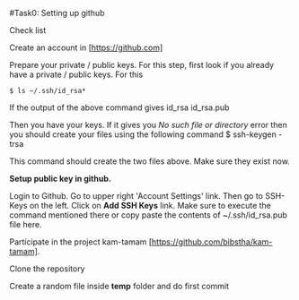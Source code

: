 #Task0: Setting up github

Check list

Create an account in [https://github.com]

Prepare your private / public keys. For this step, first look if you already have a private / public keys. For this

    $ ls ~/.ssh/id_rsa*

If the output of the above command gives
    id_rsa
    id_rsa.pub

Then you have your keys. If it gives you *No such file or directory* error then you should create your files using the following command
    $ ssh-keygen -trsa

This command should create the two files above. Make sure they exist now.

**Setup public key in github.**

Login to Github. Go to upper right 'Account Settings' link. Then go to SSH-Keys on the left. Click on **Add SSH Keys** link. Make sure to execute the command mentioned there or copy paste the contents of ~/.ssh/id_rsa.pub file here.

Participate in the project kam-tamam [https://github.com/bibstha/kam-tamam].

Clone the repository

Create a random file inside **temp** folder and do first commit